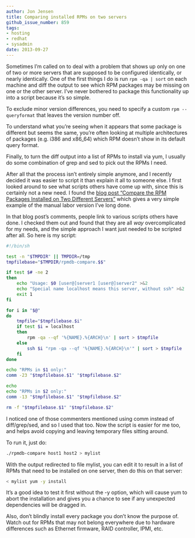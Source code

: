 ```yaml
---
author: Jon Jensen
title: Comparing installed RPMs on two servers
github_issue_number: 859
tags:
- hosting
- redhat
- sysadmin
date: 2013-09-27
---
```


Sometimes I’m called on to deal with a problem that shows up only on one of two or more servers that are supposed to be configured identically, or nearly identically. One of the first things I do is run ```rpm -qa | sort``` on each machine and diff the output to see which RPM packages may be missing on one or the other server. I’ve never bothered to package this functionality up into a script because it’s so simple.

To exclude minor version differences, you need to specify a custom ```rpm --queryformat``` that leaves the version number off.

To understand what you’re seeing when it appears that some package is different but seems the same, you’re often looking at multiple architectures of packages (e.g. i386 and x86_64) which RPM doesn’t show in its default query format.

Finally, to turn the diff output into a list of RPMs to install via yum, I usually do some combination of grep and sed to pick out the RPMs I need.

After all that the process isn’t entirely simple anymore, and I recently decided it was easier to script it than explain it all to someone else. I first looked around to see what scripts others have come up with, since this is certainly not a new need. I found the [blog post “Compare the RPM Packages Installed on Two Different Servers”](https://major.io/2009/03/10/compare-the-rpm-packages-installed-on-two-different-servers/) which gives a very simple example of the manual labor version I’ve long done.

In that blog post’s comments, people link to various scripts others have done. I checked them out and found that they are all *way* overcomplicated for my needs, and the simple approach I want just needed to be scripted after all. So here is my script:

```bash
#!/bin/sh

test -n "$TMPDIR" || TMPDIR=/tmp
tmpfilebase="$TMPDIR/rpmdb-compare.$$"

if test $# -ne 2
then
    echo "Usage: $0 [user@]server1 [user@]server2" >&2
    echo "Special name localhost means this server, without ssh" >&2
    exit 1
fi

for i in "$@"
do
    tmpfile="$tmpfilebase.$i"
    if test $i = localhost
    then
        rpm -qa --qf '%{NAME}.%{ARCH}\n' | sort > $tmpfile
    else
        ssh $i "rpm -qa --qf '%{NAME}.%{ARCH}\n'" | sort > $tmpfile
    fi
done

echo "RPMs in $1 only:"
comm -23 "$tmpfilebase.$1" "$tmpfilebase.$2"

echo
echo "RPMs in $2 only:"
comm -13 "$tmpfilebase.$1" "$tmpfilebase.$2"

rm -f "$tmpfilebase.$1" "$tmpfilebase.$2"
```

I noticed one of those commenters mentioned using comm instead of diff/grep/sed, and so I used that too. Now the script is easier for me too, and helps avoid copying and leaving temporary files sitting around.

To run it, just do:

```bash
./rpmdb-compare host1 host2 > mylist
```

With the output redirected to file mylist, you can edit it to result in a list of RPMs that need to be installed on one server, then do this on that server:

```bash
< mylist yum -y install
```

It’s a good idea to test it first without the -y option, which will cause yum to abort the installation and gives you a chance to see if any unexpected dependencies will be dragged in.

Also, don’t blindly install every package you don’t know the purpose of. Watch out for RPMs that may not belong everywhere due to hardware differences such as Ethernet firmware, RAID controller, IPMI, etc.

